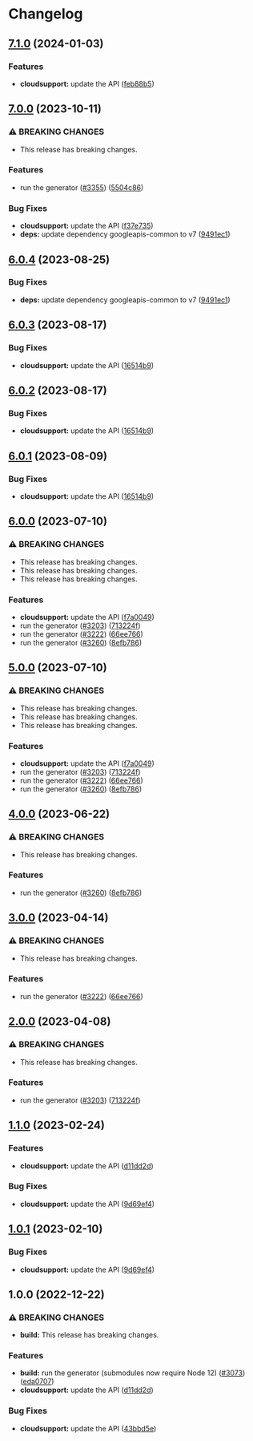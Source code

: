 # Changelog

## [7.1.0](https://github.com/googleapis/google-api-nodejs-client/compare/cloudsupport-v7.0.0...cloudsupport-v7.1.0) (2024-01-03)


### Features

* **cloudsupport:** update the API ([feb88b5](https://github.com/googleapis/google-api-nodejs-client/commit/feb88b5521c4822859f14ccc9217d53347b560ed))

## [7.0.0](https://github.com/googleapis/google-api-nodejs-client/compare/cloudsupport-v6.0.4...cloudsupport-v7.0.0) (2023-10-11)


### ⚠ BREAKING CHANGES

* This release has breaking changes.

### Features

* run the generator ([#3355](https://github.com/googleapis/google-api-nodejs-client/issues/3355)) ([5504c86](https://github.com/googleapis/google-api-nodejs-client/commit/5504c86fd61740886047320e2ed70f02a164acd7))


### Bug Fixes

* **cloudsupport:** update the API ([f37e735](https://github.com/googleapis/google-api-nodejs-client/commit/f37e735d7f94223313f3bf39b187f0c54a3b07ef))
* **deps:** update dependency googleapis-common to v7 ([9491ec1](https://github.com/googleapis/google-api-nodejs-client/commit/9491ec1cdc3c413e7d73edcfcd59cf5c28a7c855))

## [6.0.4](https://github.com/googleapis/google-api-nodejs-client/compare/cloudsupport-v6.0.3...cloudsupport-v6.0.4) (2023-08-25)


### Bug Fixes

* **deps:** update dependency googleapis-common to v7 ([9491ec1](https://github.com/googleapis/google-api-nodejs-client/commit/9491ec1cdc3c413e7d73edcfcd59cf5c28a7c855))

## [6.0.3](https://github.com/googleapis/google-api-nodejs-client/compare/cloudsupport-v6.0.2...cloudsupport-v6.0.3) (2023-08-17)


### Bug Fixes

* **cloudsupport:** update the API ([16514b9](https://github.com/googleapis/google-api-nodejs-client/commit/16514b97fc4327665e325f356b7fa81267ec8b3a))

## [6.0.2](https://github.com/googleapis/google-api-nodejs-client/compare/cloudsupport-v6.0.1...cloudsupport-v6.0.2) (2023-08-17)


### Bug Fixes

* **cloudsupport:** update the API ([16514b9](https://github.com/googleapis/google-api-nodejs-client/commit/16514b97fc4327665e325f356b7fa81267ec8b3a))

## [6.0.1](https://github.com/googleapis/google-api-nodejs-client/compare/cloudsupport-v6.0.0...cloudsupport-v6.0.1) (2023-08-09)


### Bug Fixes

* **cloudsupport:** update the API ([16514b9](https://github.com/googleapis/google-api-nodejs-client/commit/16514b97fc4327665e325f356b7fa81267ec8b3a))

## [6.0.0](https://github.com/googleapis/google-api-nodejs-client/compare/cloudsupport-v5.0.0...cloudsupport-v6.0.0) (2023-07-10)


### ⚠ BREAKING CHANGES

* This release has breaking changes.
* This release has breaking changes.
* This release has breaking changes.

### Features

* **cloudsupport:** update the API ([f7a0049](https://github.com/googleapis/google-api-nodejs-client/commit/f7a0049a36fb6720cf453c69cc7feea5e4982ba5))
* run the generator ([#3203](https://github.com/googleapis/google-api-nodejs-client/issues/3203)) ([713224f](https://github.com/googleapis/google-api-nodejs-client/commit/713224fe0271843ea61b5d5cbd434ed2aa7b4d69))
* run the generator ([#3222](https://github.com/googleapis/google-api-nodejs-client/issues/3222)) ([66ee766](https://github.com/googleapis/google-api-nodejs-client/commit/66ee766a3583a2bd72b4cbdef93d25cadad2f649))
* run the generator ([#3260](https://github.com/googleapis/google-api-nodejs-client/issues/3260)) ([8efb786](https://github.com/googleapis/google-api-nodejs-client/commit/8efb7861b7da4bc1472a4b654e46f90b29fbff20))

## [5.0.0](https://github.com/googleapis/google-api-nodejs-client/compare/cloudsupport-v4.0.0...cloudsupport-v5.0.0) (2023-07-10)


### ⚠ BREAKING CHANGES

* This release has breaking changes.
* This release has breaking changes.
* This release has breaking changes.

### Features

* **cloudsupport:** update the API ([f7a0049](https://github.com/googleapis/google-api-nodejs-client/commit/f7a0049a36fb6720cf453c69cc7feea5e4982ba5))
* run the generator ([#3203](https://github.com/googleapis/google-api-nodejs-client/issues/3203)) ([713224f](https://github.com/googleapis/google-api-nodejs-client/commit/713224fe0271843ea61b5d5cbd434ed2aa7b4d69))
* run the generator ([#3222](https://github.com/googleapis/google-api-nodejs-client/issues/3222)) ([66ee766](https://github.com/googleapis/google-api-nodejs-client/commit/66ee766a3583a2bd72b4cbdef93d25cadad2f649))
* run the generator ([#3260](https://github.com/googleapis/google-api-nodejs-client/issues/3260)) ([8efb786](https://github.com/googleapis/google-api-nodejs-client/commit/8efb7861b7da4bc1472a4b654e46f90b29fbff20))

## [4.0.0](https://github.com/googleapis/google-api-nodejs-client/compare/cloudsupport-v3.0.0...cloudsupport-v4.0.0) (2023-06-22)


### ⚠ BREAKING CHANGES

* This release has breaking changes.

### Features

* run the generator ([#3260](https://github.com/googleapis/google-api-nodejs-client/issues/3260)) ([8efb786](https://github.com/googleapis/google-api-nodejs-client/commit/8efb7861b7da4bc1472a4b654e46f90b29fbff20))

## [3.0.0](https://github.com/googleapis/google-api-nodejs-client/compare/cloudsupport-v2.0.0...cloudsupport-v3.0.0) (2023-04-14)


### ⚠ BREAKING CHANGES

* This release has breaking changes.

### Features

* run the generator ([#3222](https://github.com/googleapis/google-api-nodejs-client/issues/3222)) ([66ee766](https://github.com/googleapis/google-api-nodejs-client/commit/66ee766a3583a2bd72b4cbdef93d25cadad2f649))

## [2.0.0](https://github.com/googleapis/google-api-nodejs-client/compare/cloudsupport-v1.1.0...cloudsupport-v2.0.0) (2023-04-08)


### ⚠ BREAKING CHANGES

* This release has breaking changes.

### Features

* run the generator ([#3203](https://github.com/googleapis/google-api-nodejs-client/issues/3203)) ([713224f](https://github.com/googleapis/google-api-nodejs-client/commit/713224fe0271843ea61b5d5cbd434ed2aa7b4d69))

## [1.1.0](https://github.com/googleapis/google-api-nodejs-client/compare/cloudsupport-v1.0.1...cloudsupport-v1.1.0) (2023-02-24)


### Features

* **cloudsupport:** update the API ([d11dd2d](https://github.com/googleapis/google-api-nodejs-client/commit/d11dd2d68469f9091c3d2c9ec543b0a0e24415c1))


### Bug Fixes

* **cloudsupport:** update the API ([9d69ef4](https://github.com/googleapis/google-api-nodejs-client/commit/9d69ef45bb22779a86ad12d9843b21fcf3c6752c))

## [1.0.1](https://github.com/googleapis/google-api-nodejs-client/compare/cloudsupport-v1.0.0...cloudsupport-v1.0.1) (2023-02-10)


### Bug Fixes

* **cloudsupport:** update the API ([9d69ef4](https://github.com/googleapis/google-api-nodejs-client/commit/9d69ef45bb22779a86ad12d9843b21fcf3c6752c))

## 1.0.0 (2022-12-22)


### ⚠ BREAKING CHANGES

* **build:** This release has breaking changes.

### Features

* **build:** run the generator (submodules now require Node 12) ([#3073](https://github.com/googleapis/google-api-nodejs-client/issues/3073)) ([eda0707](https://github.com/googleapis/google-api-nodejs-client/commit/eda07079dadab46a80b6f9ede618f4f43030169e))
* **cloudsupport:** update the API ([d11dd2d](https://github.com/googleapis/google-api-nodejs-client/commit/d11dd2d68469f9091c3d2c9ec543b0a0e24415c1))


### Bug Fixes

* **cloudsupport:** update the API ([43bbd5e](https://github.com/googleapis/google-api-nodejs-client/commit/43bbd5e7a355a3768239d1a0a4834e5beb0489cd))
